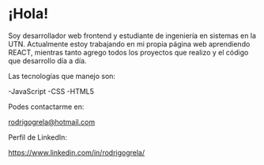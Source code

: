 # ¡Hola! 


 Soy desarrollador web frontend y estudiante de ingeniería en sistemas en la UTN. Actualmente estoy trabajando en mi propia página web aprendiendo REACT, mientras tanto agrego todos los proyectos que realizo y el código que desarrollo día a día.
 
  Las tecnologías que manejo son:
  
  -JavaScript
  -CSS
  -HTML5
 
 Podes contactarme en:
 
 rodrigogrela@hotmail.com
 
 Perfil de LinkedIn:
  
 https://www.linkedin.com/in/rodrigogrela/
 
 
